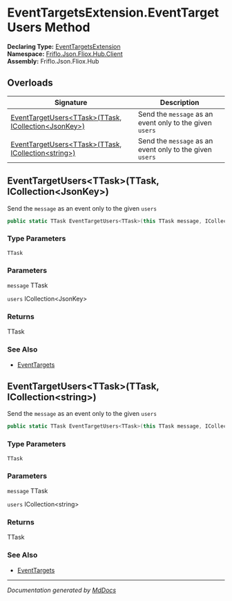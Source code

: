 ﻿<!--  
  <auto-generated>   
    The contents of this file were generated by a tool.  
    Changes to this file may be list if the file is regenerated  
  </auto-generated>   
-->

# EventTargetsExtension.EventTargetUsers Method

**Declaring Type:** [EventTargetsExtension](../index.md)  
**Namespace:** [Friflo.Json.Fliox.Hub.Client](../../index.md)  
**Assembly:** Friflo.Json.Fliox.Hub

## Overloads

| Signature                                                                                                  | Description                                               |
| ---------------------------------------------------------------------------------------------------------- | --------------------------------------------------------- |
| [EventTargetUsers\<TTask\>(TTask, ICollection\<JsonKey\>)](#eventtargetusersttaskttask-icollectionjsonkey) |  Send the `message` as an event only to the given `users` |
| [EventTargetUsers\<TTask\>(TTask, ICollection\<string\>)](#eventtargetusersttaskttask-icollectionstring)   |  Send the `message` as an event only to the given `users` |

## EventTargetUsers\<TTask\>(TTask, ICollection\<JsonKey\>)

 Send the `message` as an event only to the given `users`

```csharp
public static TTask EventTargetUsers<TTask>(this TTask message, ICollection<JsonKey> users);
```

### Type Parameters

`TTask`

### Parameters

`message`  TTask

`users`  ICollection\<JsonKey\>

### Returns

TTask

### See Also

- [EventTargets](../../EventTargets/index.md)

## EventTargetUsers\<TTask\>(TTask, ICollection\<string\>)

 Send the `message` as an event only to the given `users`

```csharp
public static TTask EventTargetUsers<TTask>(this TTask message, ICollection<string> users);
```

### Type Parameters

`TTask`

### Parameters

`message`  TTask

`users`  ICollection\<string\>

### Returns

TTask

### See Also

- [EventTargets](../../EventTargets/index.md)

___

*Documentation generated by [MdDocs](https://github.com/ap0llo/mddocs)*
